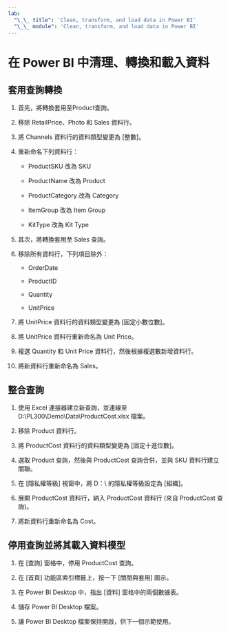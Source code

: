 ```yaml
---
lab:
  "\_\_ title": 'Clean, transform, and load data in Power BI'
  "\_\_ module": 'Clean, transform, and load data in Power BI'
---
```

# 在 Power BI 中清理、轉換和載入資料

## 套用查詢轉換

1. 首先，將轉換套用至Product查詢。

1. 移除 RetailPrice、Photo 和 Sales 資料行。

1. 將 Channels 資料行的資料類型變更為 [整數]。

1. 重新命名下列資料行：

    - ProductSKU 改為 SKU

    - ProductName 改為 Product

    - ProductCategory 改為 Category

    - ItemGroup 改為 Item Group

    - KitType 改為 Kit Type

1. 其次，將轉換套用至 Sales 查詢。

1. 移除所有資料行，下列項目除外：

    - OrderDate

    - ProductID

    - Quantity

    - UnitPrice

1. 將 UnitPrice 資料行的資料類型變更為 [固定小數位數]。

1. 將 UnitPrice 資料行重新命名為 Unit Price。

1. 複選 Quantity 和 Unit Price 資料行，然後根據複選數新增資料行。

1. 將新資料行重新命名為 Sales。

## 整合查詢

1. 使用 Excel 連接器建立新查詢，並連線至 D:\PL300\Demo\Data\ProductCost.xlsx 檔案。

1. 移除 Product 資料行。

1. 將 ProductCost 資料行的資料類型變更為 [固定十進位數]。

1. 選取 Product 查詢，然後與 ProductCost 查詢合併，並與 SKU 資料行建立關聯。

1. 在 [隱私權等級] 視窗中，將 D：\ 的隱私權等級設定為 [組織]。

1. 展開 ProductCost 資料行，納入 ProductCost 資料行 (來自 ProductCost 查詢)。

1. 將新資料行重新命名為 Cost。

## 停用查詢並將其載入資料模型

1. 在 [查詢] 窗格中，停用 ProductCost 查詢。

1. 在 [首頁] 功能區索引標籤上，按一下 [關閉與套用] 圖示。

1. 在 Power BI Desktop 中，指出 [資料] 窗格中的兩個數據表。

1. 儲存 Power BI Desktop 檔案。

1. 讓 Power BI Desktop 檔案保持開啟，供下一個示範使用。
